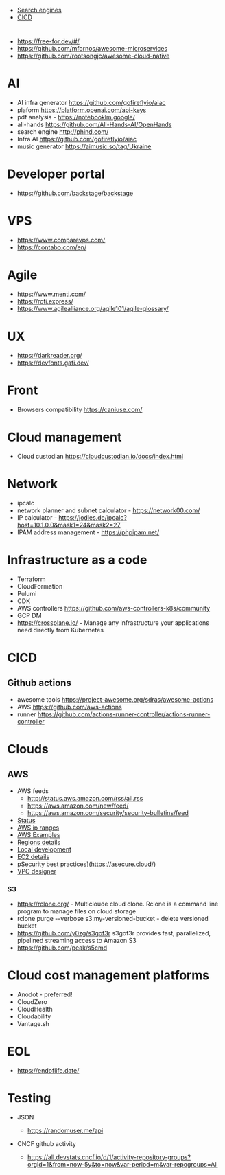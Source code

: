 - [Search engines](https://github.com/y0zg/awesome-tools/blob/main/search.md)
- [CICD](https://github.com/y0zg/awesome-tools/blob/main/cicd.md)
#
- https://free-for.dev/#/
- https://github.com/mfornos/awesome-microservices
- https://github.com/rootsongjc/awesome-cloud-native

# AI
  - AI infra generator https://github.com/gofireflyio/aiac
  - plaform https://platform.openai.com/api-keys
  - pdf analysis - https://notebooklm.google/
  - all-hands https://github.com/All-Hands-AI/OpenHands
  - search engine http://phind.com/
  - Infra AI https://github.com/gofireflyio/aiac
  - music generator https://aimusic.so/tag/Ukraine

# Developer portal
  - https://github.com/backstage/backstage
    
# VPS
  - https://www.comparevps.com/
  - https://contabo.com/en/
 
# Agile
   - https://www.menti.com/
   - https://roti.express/
   - https://www.agilealliance.org/agile101/agile-glossary/

# UX
  - https://darkreader.org/
  - https://devfonts.gafi.dev/
    
# Front
   - Browsers compatibility https://caniuse.com/

# Cloud management
- Cloud custodian https://cloudcustodian.io/docs/index.html

# Network
- ipcalc
- network planner and subnet calculator - https://network00.com/
- IP calculator - https://jodies.de/ipcalc?host=10.1.0.0&mask1=24&mask2=27
- IPAM address management - https://phpipam.net/

# Infrastructure as a code

- Terraform
- CloudFormation
- Pulumi
- CDK
- AWS controllers https://github.com/aws-controllers-k8s/community
- GCP DM
- https://crossplane.io/ - Manage any infrastructure your applications need directly from Kubernetes

# CICD

## Github actions
- awesome tools https://project-awesome.org/sdras/awesome-actions
- AWS https://github.com/aws-actions
- runner https://github.com/actions-runner-controller/actions-runner-controller


# Clouds 

## AWS
  - AWS feeds
    - http://status.aws.amazon.com/rss/all.rss
    - https://aws.amazon.com/new/feed/
    - https://aws.amazon.com/security/security-bulletins/feed
  - [Status](https://stop.lying.cloud/)
  - [AWS ip ranges](https://ip-ranges.amazonaws.com/ip-ranges.json)
  - [AWS Examples](https://github.com/aws-quickstart)
  - [Regions details](https://awsregion.info/)
  - [Local development](https://github.com/localstack/localstack)
  - [EC2 details](https://www.ec2instances.info/)
  - pSecurity best practices](https://asecure.cloud/)
  - [VPC designer](https://vpcdesigner.com/)

### S3
- https://rclone.org/ - Multicloude cloud clone. Rclone is a command line program to manage files on cloud storage
- rclone purge --verbose s3:my-versioned-bucket - delete versioned bucket
- https://github.com/y0zg/s3gof3r s3gof3r provides fast, parallelized, pipelined streaming access to Amazon S3
- https://github.com/peak/s5cmd

# Cloud cost management platforms
  - Anodot - preferred!
  - CloudZero
  - CloudHealth
  - Cloudability
  - Vantage.sh
   
# EOL
   - https://endoflife.date/


# Testing
  - JSON 
    - https://randomuser.me/api

- CNCF github activity
  - https://all.devstats.cncf.io/d/1/activity-repository-groups?orgId=1&from=now-5y&to=now&var-period=m&var-repogroups=All
